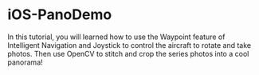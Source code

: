 # iOS-PanoDemo
In this tutorial, you will learned how to use the Waypoint feature of Intelligent Navigation and Joystick to control the aircraft to rotate and take photos. Then use OpenCV to stitch and crop the series photos into a cool panorama!
